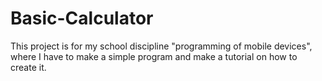 # Basic-Calculator
This project is for my school discipline "programming of mobile devices", where I have to make a simple program and make a tutorial on how to create it.
